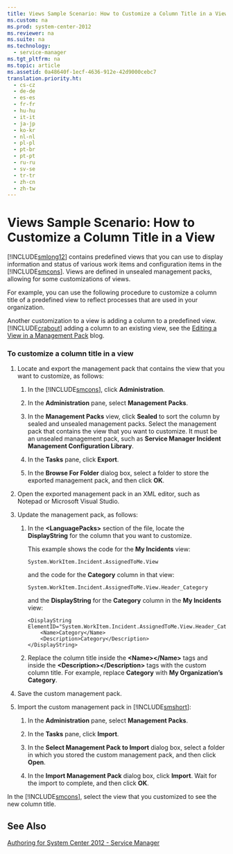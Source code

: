 ```yaml
---
title: Views Sample Scenario: How to Customize a Column Title in a View
ms.custom: na
ms.prod: system-center-2012
ms.reviewer: na
ms.suite: na
ms.technology: 
  - service-manager
ms.tgt_pltfrm: na
ms.topic: article
ms.assetid: 0a48640f-1ecf-4636-912e-42d9000cebc7
translation.priority.ht: 
  - cs-cz
  - de-de
  - es-es
  - fr-fr
  - hu-hu
  - it-it
  - ja-jp
  - ko-kr
  - nl-nl
  - pl-pl
  - pt-br
  - pt-pt
  - ru-ru
  - sv-se
  - tr-tr
  - zh-cn
  - zh-tw
---
```

# Views Sample Scenario: How to Customize a Column Title in a View
[!INCLUDE[smlong12](../../../sm/deploy/deploy-guide/includes/smlong12_md.md)] contains predefined views that you can use to display information and status of various work items and configuration items in the [!INCLUDE[smcons](../../../sm/deploy/deploy-guide/includes/smcons_md.md)]. Views are defined in unsealed management packs, allowing for some customizations of views.  
  
 For example, you can use the following procedure to customize a column title of a predefined view to reflect processes that are used in your organization.  
  
 Another customization to a view is adding a column to a predefined view. [!INCLUDE[crabout](../../../sm/deploy/deploy-guide/includes/crabout_md.md)] adding a column to an existing view, see the [Editing a View in a Management Pack](http://go.microsoft.com/fwlink/p/?LinkID=204706) blog.  
  
### To customize a column title in a view  
  
1.  Locate and export the management pack that contains the view that you want to customize, as follows:  
  
    1.  In the [!INCLUDE[smcons](../../../sm/deploy/deploy-guide/includes/smcons_md.md)], click **Administration**.  
  
    2.  In the **Administration** pane, select **Management Packs**.  
  
    3.  In the **Management Packs** view, click **Sealed** to sort the column by sealed and unsealed management packs. Select the management pack that contains the view that you want to customize. It must be an unsealed management pack, such as **Service Manager Incident Management Configuration Library**.  
  
    4.  In the **Tasks** pane, click **Export**.  
  
    5.  In the **Browse For Folder** dialog box, select a folder to store the exported management pack, and then click **OK**.  
  
2.  Open the exported management pack in an XML editor, such as Notepad or Microsoft Visual Studio.  
  
3.  Update the management pack, as follows:  
  
    1.  In the **\<LanguagePacks\>** section of the file, locate the **DisplayString** for the column that you want to customize.  
  
         This example shows the code for the **My Incidents** view:  
  
        ```  
        System.WorkItem.Incident.AssignedToMe.View  
        ```  
  
         and the code for the **Category** column in that view:  
  
        ```  
        System.WorkItem.Incident.AssignedToMe.View.Header_Category  
        ```  
  
         and the **DisplayString** for the **Category** column in the **My Incidents** view:  
  
        ```  
        <DisplayString ElementID="System.WorkItem.Incident.AssignedToMe.View.Header_Category">  
            <Name>Category</Name>  
            <Description>Category</Description>  
        </DisplayString>  
        ```  
  
    2.  Replace the column title inside the **\<Name\>\<\/Name\>** tags and inside the **\<Description\>\<\/Description\>** tags with the custom column title. For example, replace **Category** with **My Organization’s Category**.  
  
4.  Save the custom management pack.  
  
5.  Import the custom management pack in [!INCLUDE[smshort](../../../sm/deploy/deploy-guide/includes/smshort_md.md)]:  
  
    1.  In the **Administration** pane, select **Management Packs**.  
  
    2.  In the **Tasks** pane, click **Import**.  
  
    3.  In the **Select Management Pack to Import** dialog box, select a folder in which you stored the custom management pack, and then click **Open**.  
  
    4.  In the **Import Management Pack** dialog box, click **Import**. Wait for the import to complete, and then click **OK**.  
  
 In the [!INCLUDE[smcons](../../../sm/deploy/deploy-guide/includes/smcons_md.md)], select the view that you customized to see the new column title.  
  
## See Also  
 [Authoring for System Center 2012 \- Service Manager](../../../sm/manage/author/Authoring-for-System-Center-2012---Service-Manager.md)